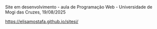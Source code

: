 Site em desenvolvimento - aula de Programação Web - Universidade de Mogi das Cruzes, 19/08/2025

https://elisamostafa.github.io/sitesi/
